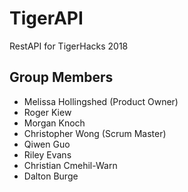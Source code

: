 # TigerAPI
RestAPI for TigerHacks 2018 

## Group Members

* Melissa Hollingshed (Product Owner)
* Roger Kiew
* Morgan Knoch
* Christopher Wong (Scrum Master)
* Qiwen Guo
* Riley Evans
* Christian Cmehil-Warn
* Dalton Burge
